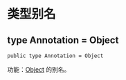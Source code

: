 # 类型别名

## type Annotation = Object

```cangjie
public type Annotation = Object
```

功能：[Object](../../core/core_package_api/core_package_classes.md#class-object) 的别名。
